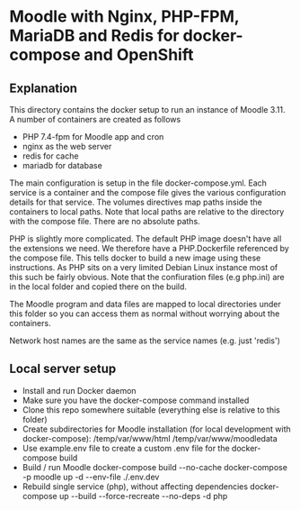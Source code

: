 # Moodle with Nginx, PHP-FPM, MariaDB and Redis for docker-compose and OpenShift

## Explanation

This directory contains the docker setup to run an instance of Moodle 3.11. A number of containers are created as follows

* PHP 7.4-fpm for Moodle app and cron
* nginx as the web server
* redis for cache
* mariadb for database

The main configuration is setup in the file docker-compose.yml. Each service is a container and the compose file gives the
various configuration details for that service. The volumes directives map paths inside the containers to local paths. Note that
local paths are relative to the directory with the compose file. There are no absolute paths.

PHP is slightly more complicated. The default PHP image doesn't have all the extensions we need. We therefore have a
PHP.Dockerfile referenced by the compose file. This tells docker to build a new image using these instructions. As PHP
sits on a very limited Debian Linux instance most of this such be fairly obvious. Note that the confiuration files (e.g php.ini)
are in the local folder and copied there on the build.

The Moodle program and data files are mapped to local directories under this folder so you can access them as normal
without worrying about the containers.

Network host names are the same as the service names (e.g. just 'redis')

## Local server setup

* Install and run Docker daemon
* Make sure you have the docker-compose command installed
* Clone this repo somewhere suitable (everything else is relative to this folder)
* Create subdirectories for Moodle installation (for local development with docker-compose):
  /temp/var/www/html
  /temp/var/www/moodledata
* Use example.env file to create a custom .env file for the docker-compose build
* Build / run Moodle
  docker-compose build --no-cache
  docker-compose -p moodle up -d --env-file ./.env.dev
* Rebuild single service (php), without affecting dependencies
  docker-compose up --build --force-recreate --no-deps -d php
